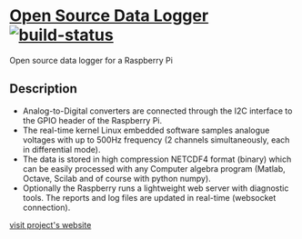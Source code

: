 [Open Source Data Logger](http://opendatalogger.com) [![build-status](https://api.travis-ci.org/deguss/rpilogger.svg)](https://travis-ci.org/deguss/rpilogger)
================

Open source data logger for a Raspberry Pi

## Description
* Analog-to-Digital converters are connected through the I2C interface to the GPIO header of the Raspberry Pi. 
* The real-time kernel Linux embedded software samples analogue voltages with up to 500Hz frequency (2 channels simultaneously, each in differential mode).
* The data is stored in high compression NETCDF4 format (binary) which can be easily processed with any Computer algebra program (Matlab, Octave, Scilab and of course with python numpy).
* Optionally the Raspberry runs a lightweight web server with diagnostic tools. The reports and log files are updated in real-time (websocket connection).


[visit project's website](http://opendatalogger.com)

